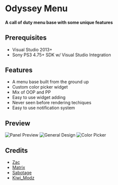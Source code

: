 # Odyssey Menu
#### A call of duty menu base with some unique features

## Prerequisites
- Visual Studio 2013+
- Sony PS3 4.75+ SDK w/ Visual Studio Integration

## Features
- A menu base built from the ground up
- Custom color picker widget
- Mix of OOP and PP
- Easy to use widget adding
- Never seen before rendering techiques
- Easy to use notification system

## Preview
![Panel Preview](https://i.imgur.com/LOA3LIQ.jpeg)
![General Design](https://i.imgur.com/UT2LZcO.jpeg)
![Color Picker](https://i.imgur.com/J2P5A0D.jpeg)

## Credits
- [Zac](https://github.com/Execcl)
- [Matrix](https://github.com/skiff)
- [Sabotage](https://github.com/egatobaS)
- [Kiwi_Modz](https://www.youtube.com/c/kiwimodz)
